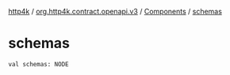 [http4k](../../index.md) / [org.http4k.contract.openapi.v3](../index.md) / [Components](index.md) / [schemas](./schemas.md)

# schemas

`val schemas: NODE`